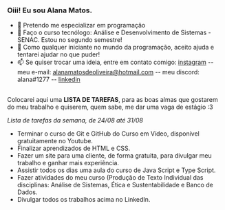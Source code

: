 ### Oiii! Eu sou Alana Matos.



- 🔭 Pretendo me especializar em programação
- 🌱 Faço o curso tecnólogo: Análise e Desenvolvimento de Sistemas - SENAC. Estou no segundo semestre!
- 🤔 Como qualquer iniciante no mundo da programação, aceito ajuda e tentarei ajudar no que puder!
- 📫 Se quiser trocar uma ideia, entre em contato comigo: [instagram](https://www.instagram.com/_dev.lana/) -- meu e-mail: alanamatosdeoliveira@hotmail.com  --  meu discord: alana#1277 -- [linkedin](https://www.linkedin.com/in/alana-matos-259851225/)

##

Colocarei aqui uma **LISTA DE TAREFAS**, para as boas almas que gostarem do meu trabalho e quiserem, quem sabe, me dar uma vaga de estágio :3 

*Lista de tarefas da semana, de 24/08 até 31/08*
- Terminar o curso de Git e GitHub do Curso em Vídeo, disponível gratuitamente no Youtube.
- Finalizar aprendizados de HTML e CSS.
- Fazer um site para uma cliente, de forma gratuita, para divulgar meu trabalho e ganhar mais experiência.
- Assistir todos os dias uma aula do curso de Java Script e Type Script.
- Fazer atividades do meu curso (Produção de Texto Individual das disciplinas: Análise de Sistemas, Ética e Sustentabilidade e Banco de Dados.
- Divulgar todos os trabalhos acima no LinkedIn.
